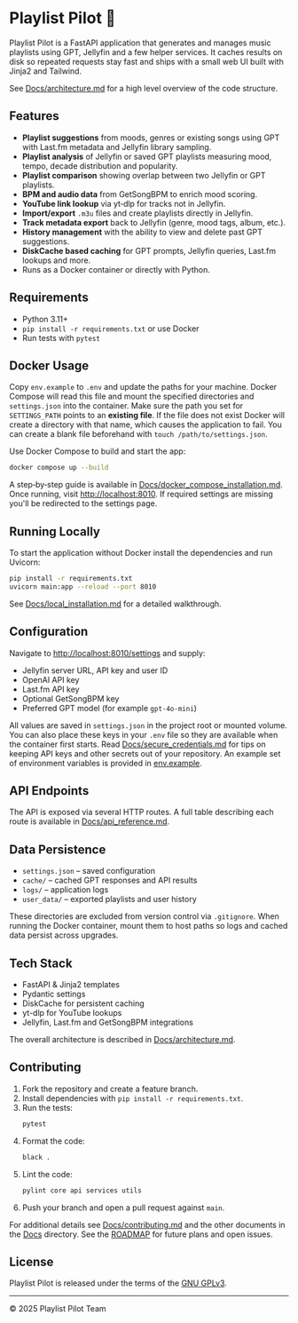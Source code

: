 # Playlist Pilot 🎵

Playlist Pilot is a FastAPI application that generates and manages music playlists using GPT, Jellyfin and a few helper services. It caches results on disk so repeated requests stay fast and ships with a small web UI built with Jinja2 and Tailwind.

See [Docs/architecture.md](Docs/architecture.md) for a high level overview of the code structure.

## Features

- **Playlist suggestions** from moods, genres or existing songs using GPT with Last.fm metadata and Jellyfin library sampling.
- **Playlist analysis** of Jellyfin or saved GPT playlists measuring mood, tempo, decade distribution and popularity.
- **Playlist comparison** showing overlap between two Jellyfin or GPT playlists.
- **BPM and audio data** from GetSongBPM to enrich mood scoring.
- **YouTube link lookup** via yt‑dlp for tracks not in Jellyfin.
- **Import/export** `.m3u` files and create playlists directly in Jellyfin.
- **Track metadata export** back to Jellyfin (genre, mood tags, album, etc.).
- **History management** with the ability to view and delete past GPT suggestions.
- **DiskCache based caching** for GPT prompts, Jellyfin queries, Last.fm lookups and more.
- Runs as a Docker container or directly with Python.

## Requirements

- Python 3.11+
- `pip install -r requirements.txt` or use Docker
- Run tests with `pytest`

## Docker Usage

Copy `env.example` to `.env` and update the paths for your machine. Docker
Compose will read this file and mount the specified directories and
`settings.json` into the container.
Make sure the path you set for `SETTINGS_PATH` points to an **existing file**.
If the file does not exist Docker will create a directory with that name,
which causes the application to fail. You can create a blank file beforehand
with `touch /path/to/settings.json`.

Use Docker Compose to build and start the app:

```bash
docker compose up --build
```

A step‑by‑step guide is available in [Docs/docker_compose_installation.md](Docs/docker_compose_installation.md). Once running, visit [http://localhost:8010](http://localhost:8010). If required settings are missing you'll be redirected to the settings page.

## Running Locally

To start the application without Docker install the dependencies and run Uvicorn:

```bash
pip install -r requirements.txt
uvicorn main:app --reload --port 8010
```

See [Docs/local_installation.md](Docs/local_installation.md) for a detailed walkthrough.

## Configuration

Navigate to [http://localhost:8010/settings](http://localhost:8010/settings) and supply:

- Jellyfin server URL, API key and user ID
- OpenAI API key
- Last.fm API key
- Optional GetSongBPM key
- Preferred GPT model (for example `gpt-4o-mini`)

All values are saved in `settings.json` in the project root or mounted volume.
You can also place these keys in your `.env` file so they are available when the container first starts.
Read [Docs/secure_credentials.md](Docs/secure_credentials.md) for tips on keeping API keys and other secrets out of your repository. An example set of environment variables is provided in [env.example](env.example).

## API Endpoints

The API is exposed via several HTTP routes. A full table describing each route is available in [Docs/api_reference.md](Docs/api_reference.md).

## Data Persistence

- `settings.json` – saved configuration
- `cache/` – cached GPT responses and API results
- `logs/` – application logs
- `user_data/` – exported playlists and user history

These directories are excluded from version control via `.gitignore`. When
running the Docker container, mount them to host paths so logs and cached data
persist across upgrades.

## Tech Stack

- FastAPI & Jinja2 templates
- Pydantic settings
- DiskCache for persistent caching
- yt-dlp for YouTube lookups
- Jellyfin, Last.fm and GetSongBPM integrations

The overall architecture is described in [Docs/architecture.md](Docs/architecture.md).

## Contributing

1. Fork the repository and create a feature branch.
2. Install dependencies with `pip install -r requirements.txt`.
3. Run the tests:
   ```bash
   pytest
   ```
4. Format the code:
   ```bash
   black .
   ```
5. Lint the code:
   ```bash
   pylint core api services utils
   ```
6. Push your branch and open a pull request against `main`.

For additional details see [Docs/contributing.md](Docs/contributing.md) and the other documents in the [Docs](Docs/) directory.
See the [ROADMAP](ROADMAP.md) for future plans and open issues.

## License

Playlist Pilot is released under the terms of the [GNU GPLv3](LICENSE).

---
© 2025 Playlist Pilot Team
